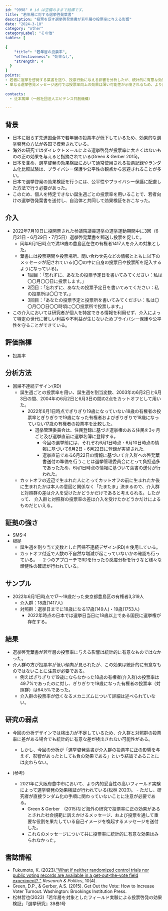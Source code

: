 ```yaml
---
id: "9998" # id は空欄のままで結構です。
title: "若年層に対する選挙啓発葉書"
description: "投票を促す選挙啓発葉書が若年層の投票率に与える影響" 
date: "2024-3-10"
category: "other" 
categoryLabel: "その他" 
tables: [
 
{
    "title": "若年層の投票率", 
    "effectiveness": "効果なし",
    "strength": 4
  }
]
points:
- 若者に選挙を啓発する葉書を送り、投票行動に与える影響を分析したが、統計的に有意な効果は見られなかった。
- 単なる選挙啓発メッセージ送付では投票率向上の効果は薄い可能性が示唆されるため、より良い選挙啓発の在り方を模索する必要がある。
    
contacts:
  - 辻本篤輝（一般社団法人エビデンス共創機構）

---
```


## 背景 
- 日本に限らず先進国全体で若年層の投票率が低下しているため、効果的な選挙啓発の方法が各国で模索されている。
- 海外の研究ではダイレクトメールによる選挙啓発が投票率に大きくはないものの正の効果を与えると指摘されている(Green & Gerber 2015)。
- 日本を含め、選挙啓発の効果検証において通常使用される投票記録やランダム化比較試験は、プライバシー保護や公平性の観点から忌避されることが多い。
- 日本で選挙啓発の効果検証を行うには、公平性やプライバシー保護に配慮した方法で行う必要があった。
- このため、個人を特定できない誕生週ごとの投票率を用いることで、若者向けの選挙啓発葉書を送付し、自治体と共同して効果検証をおこなった。

## 介入 

- 2022年7月10日に投開票された参議院議員選挙の選挙運動期間中に3回（6月21日・6月29日・7月5日）選挙啓発葉書を郵送し投票を促した。　　　
	- 同年6月1日時点で満18歳の豊島区在住の有権者1417人を介入の対象とした。
	- 葉書には投票期間や投票場所、問い合わせ先などの情報とともに以下のメッセージが記されている(〇〇の中に自身の投票日や投票所を記入するようになっている)。
		- 1回目：「忘れずに、あなたの投票予定日を書いてみてください：私は〇〇月〇〇日に投票します。」
		- 2回目：「忘れずに、あなたの投票予定日を書いてみてください：私の投票所は〇〇です。」
		- 3回目：「あなたの投票予定と投票所を書いてみてください：私は〇〇月〇〇日〇〇時頃に〇〇投票所で投票します。」
- この介入においては研究者が個人を特定できる情報を利用せず、介入によって特定の世代に著しい利益や不利益が生じないためプライバシー保護や公平性を守ることができている。

## 評価指標
- 投票率

## 分析方法
- 回帰不連続デザイン(RD)
	- 誕生週ごとの投票率を用い、誕生週を割当変数、2003年の6月2日と6月3日の間、2004年の6月2日と6月3日の間の2点をカットオフとして用いた。
		- 2022年6月1日時点でぎりぎり19歳になっていない18歳の有権者の投票率とぎりぎりで19歳になった有権者およびぎりぎりで18歳になっていない17歳の有権者の投票率を比較した。
  			- 選挙管理委員会は、住民登録に基づき選挙権のある住民を3ヶ月ごと及び選挙直前に選挙名簿に登録する。
    			- 今回の選挙前には、それぞれ6月1日時点・6月10日時点の情報に基づいて6月2日・6月22日に登録が実施された.
      			- 選挙直前である6月22日の情報に基づいて介入群ヘの啓発葉書送付の準備を行うことは選挙管理委員会にとって負担過多であったため、6月1日時点の情報に基づいて葉書の送付が行われた。
	-  カットオフの近辺で生まれた人にとってカットオフの前に生まれたか後に生まれたかは本人の意図と関係なく「たまたま」決まるので、介入群と対照群の差は介入を受けたかどうかだけであると考えられる。したがって、 介入群と対照群の投票率の差は介入を受けたかどうかだけによるものだといえる。

 

## 証拠の強さ
- SMS:4
- 根拠 
	- 誕生週を割り当て変数とした回帰不連続デザイン(RD)を使用している。
	- カットオフ付近で人数の不自然な増減が起こっていないかの確認も行っている。
           - ２つのアプローチでRDを行ったり感度分析を行うなど様々な頑健性の確認が行われている。

## サンプル
- 2022年6月1日時点で17～19歳だった東京都豊島区の有権者3,319人
	- 介入群：18歳(1417人)
	- 対照群：選挙日までに18歳になる17歳(149人)・19歳(1753人)
		- 2022年時点の日本では選挙日当日に18歳以上である国民に選挙権が存在する。

## 結果
- 選挙啓発葉書が若年層の投票率に与える影響は統計的に有意なものではなかった。
- 介入群の方が投票率が低い傾向が見られたが、この効果は統計的に有意なものではないことに注意が必要である。
	- 例えばぎりぎりで19歳にならなかった18歳の有権者(介入群)の投票率は49.7%であったのに対し、ぎりぎりで19歳になった有権者の投票率（対照群）は64.5%であった。
	- 介入群の投票率が低くなるメカニズムについて詳細は述べられていない。

	
## 研究の弱点
- 今回の分析デザインでは検出力が不足しているため、介入群と対照群の投票率に差がある場合でも統計的に有意な差が検出されない可能性がある。
	- しかし、今回の分析が「選挙啓発葉書が介入群の投票率に正の影響を与えず、影響があったとしても負の効果である」という結論であることには変わらない。

- (参考)
	- 2021年に大阪府豊中市において、より内的妥当性の高いフィールド実験によって選挙啓発の効果検証が行われている(松林 2023)。
            - ただし、研究者が直接ランダム化の手順に関わっていないことに注意が必要である。
 	    - Green & Gerber　(2015)など海外の研究で投票率に正の効果があるとされた社会規範に訴えかけるメッセージ、および投票を通して重要な役割を果たしている自己イメージを喚起するメッセージを送付した。
 	    - これらのメッセージについて共に投票率に統計的に有意な効果はみられなかった。



## 書誌情報
- Fukumoto, K. (2023).["What if neither randomized control trials nor public voting records are available in a get-out-the-vote field experiment? "](https://doi.org/10.1177/20531680231220209) *Research & Politics*, 10(4).
- Green, D.P., & Gerber, A.S. (2015). Get Out the Vote: How to Increase Voter Turnout. Washington: Brookings Institution Press.
- 松林哲也(2023)「若年層を対象としたフィールド実験による投票啓発の効果検証」『選挙研究』39巻1号

